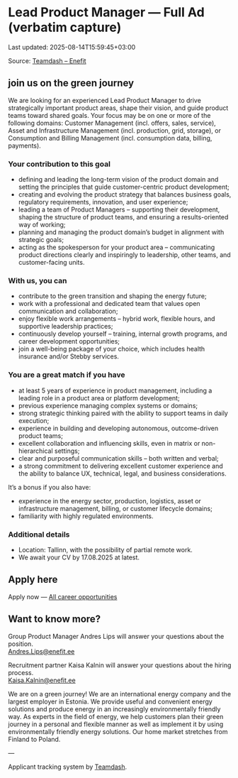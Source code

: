 # Lead Product Manager — Full Ad (verbatim capture)

Last updated: 2025-08-14T15:59:45+03:00

Source: [Teamdash – Enefit](https://teamdash.enefit.com/i/energia/job/Uua93Ex8/lead-product-manager)

## join us on the green journey

We are looking for an experienced Lead Product Manager to drive strategically important product areas, shape their vision, and guide product teams toward shared goals. Your focus may be on one or more of the following domains: Customer Management (incl. offers, sales, service), Asset and Infrastructure Management (incl. production, grid, storage), or Consumption and Billing Management (incl. consumption data, billing, payments).

### Your contribution to this goal

- defining and leading the long-term vision of the product domain and setting the principles that guide customer-centric product development;
- creating and evolving the product strategy that balances business goals, regulatory requirements, innovation, and user experience;
- leading a team of Product Managers – supporting their development, shaping the structure of product teams, and ensuring a results-oriented way of working;
- planning and managing the product domain’s budget in alignment with strategic goals;
- acting as the spokesperson for your product area – communicating product directions clearly and inspiringly to leadership, other teams, and customer-facing units.

### With us, you can

- contribute to the green transition and shaping the energy future;
- work with a professional and dedicated team that values open communication and collaboration;
- enjoy flexible work arrangements – hybrid work, flexible hours, and supportive leadership practices;
- continuously develop yourself – training, internal growth programs, and career development opportunities;
- join a well-being package of your choice, which includes health insurance and/or Stebby services.

### You are a great match if you have

- at least 5 years of experience in product management, including a leading role in a product area or platform development;
- previous experience managing complex systems or domains;
- strong strategic thinking paired with the ability to support teams in daily execution;
- experience in building and developing autonomous, outcome-driven product teams;
- excellent collaboration and influencing skills, even in matrix or non-hierarchical settings;
- clear and purposeful communication skills – both written and verbal;
- a strong commitment to delivering excellent customer experience and the ability to balance UX, technical, legal, and business considerations.

It’s a bonus if you also have:

- experience in the energy sector, production, logistics, asset or infrastructure management, billing, or customer lifecycle domains;
- familiarity with highly regulated environments.

### Additional details

- Location: Tallinn, with the possibility of partial remote work.
- We await your CV by 17.08.2025 at latest.

## Apply here

Apply now — [All career opportunities](https://teamdash.energia.ee/i/energia/jobs/145/)

## Want to know more?

Group Product Manager Andres Lips will answer your questions about the position.  
[Andres.Lips@enefit.ee](mailto:Andres.Lips@enefit.ee)

Recruitment partner Kaisa Kalnin will answer your questions about the hiring process.  
[Kaisa.Kalnin@enefit.ee](mailto:Kaisa.Kalnin@enefit.ee)

We are on a green journey! We are an international energy company and the largest employer in Estonia. We provide useful and convenient energy solutions and produce energy in an increasingly environmentally friendly way. As experts in the field of energy, we help customers plan their green journey in a personal and flexible manner as well as implement it by using environmentally friendly energy solutions. Our home market stretches from Finland to Poland.

—

Applicant tracking system by [Teamdash](https://www.teamdash.com/applicant-tracking-system/?utm_source=client&utm_campaign=job_footer&utm_content=energia).
